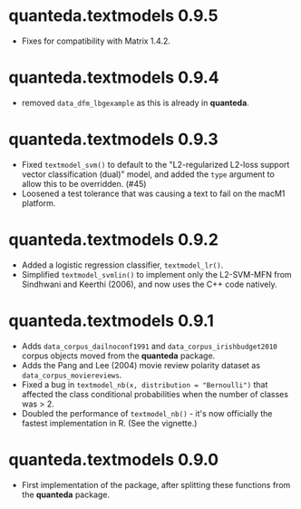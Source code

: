 # quanteda.textmodels 0.9.5

* Fixes for compatibility with Matrix 1.4.2.

# quanteda.textmodels 0.9.4

* removed `data_dfm_lbgexample` as this is already in **quanteda**.

# quanteda.textmodels 0.9.3

* Fixed `textmodel_svm()` to default to the "L2-regularized L2-loss support vector classification (dual)" model, and added the `type` argument to allow this to be overridden. (#45)
* Loosened a test tolerance that was causing a text to fail on the macM1 platform.

# quanteda.textmodels 0.9.2

* Added a logistic regression classifier, `textmodel_lr()`.
* Simplified `textmodel_svmlin()` to implement only the L2-SVM-MFN from Sindhwani and Keerthi (2006), and now uses the C++ code natively.

# quanteda.textmodels 0.9.1

* Adds `data_corpus_dailnoconf1991` and `data_corpus_irishbudget2010` corpus objects moved from the **quanteda** package.
* Adds the Pang and Lee (2004) movie review polarity dataset as `data_corpus_moviereviews`.
* Fixed a bug in `textmodel_nb(x, distribution = "Bernoulli")` that affected the class conditional probabilities when the number of classes was > 2.
* Doubled the performance of `textmodel_nb()` - it's now officially the fastest implementation in R.  (See the vignette.)


# quanteda.textmodels 0.9.0

* First implementation of the package, after splitting these functions from the **quanteda** package.
